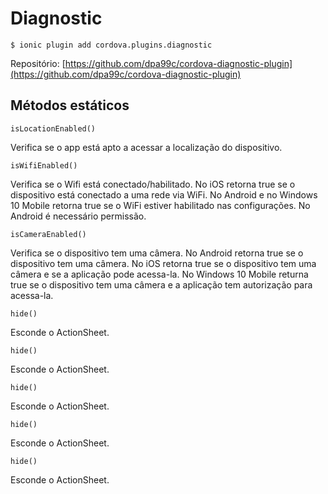 Diagnostic
===========

```
$ ionic plugin add cordova.plugins.diagnostic
```

Repositório: [https://github.com/dpa99c/cordova-diagnostic-plugin](https://github.com/dpa99c/cordova-diagnostic-plugin)


Métodos estáticos
-----------------

``` isLocationEnabled() ```

Verifica se o app está apto a acessar a localização do dispositivo.

``` isWifiEnabled() ```

Verifica se o Wifi está conectado/habilitado. No iOS retorna true se o dispositivo está conectado a uma rede via WiFi. No Android e no Windows 10 Mobile retorna true se o WiFi estiver habilitado nas configurações. No Android é necessário permissão.
<uses-permission android:name="android.permission.ACCESS_WIFI_STATE" />

``` isCameraEnabled() ```

Verifica se o dispositivo tem uma câmera. No Android retorna true se o dispositivo tem uma câmera. No iOS retorna true se o dispositivo tem uma câmera e se a aplicação pode acessa-la. No Windows 10 Mobile returna true se o dispositivo tem uma câmera e a aplicação tem autorização para acessa-la.

``` hide() ```

Esconde o ActionSheet.

``` hide() ```

Esconde o ActionSheet.

``` hide() ```

Esconde o ActionSheet.

``` hide() ```

Esconde o ActionSheet.

``` hide() ```

Esconde o ActionSheet.
